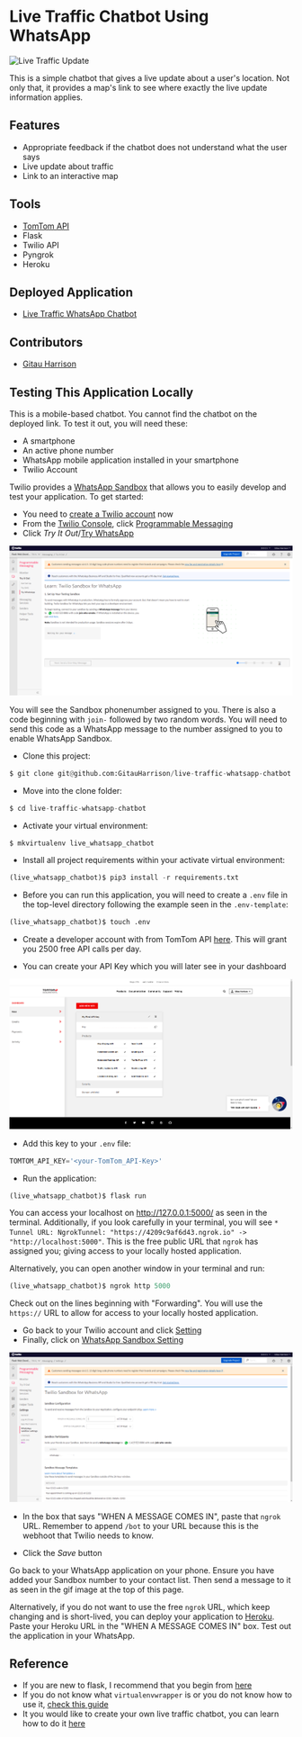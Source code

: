 # Live Traffic Chatbot Using WhatsApp

![Live Traffic Update](app/static/images/live_traffic_update.gif)

This is a simple chatbot that gives a live update about a user's location. Not only that, it provides a map's link to see where exactly the live update information applies.

## Features
* Appropriate feedback if the chatbot does not understand what the user says
* Live update about traffic
* Link to an interactive map

## Tools
* [TomTom API](https://www.tomtom.com/en_gb/)
* Flask
* Twilio API 
* Pyngrok
* Heroku

## Deployed Application

* [Live Traffic WhatsApp Chatbot](https://live-traffic-whatsapp-chatbot.herokuapp.com/)

## Contributors

* [Gitau Harrison](https://github.com/GitauHarrison)


## Testing This Application Locally

This is a mobile-based chatbot. You cannot find the chatbot on the deployed link. To test it out, you will need these:

* A smartphone
* An active phone number
* WhatsApp mobile application installed in your smartphone
* Twilio Account

Twilio provides a [WhatsApp Sandbox](https://www.twilio.com/console/sms/whatsapp/learn) that allows you to easily develop and test your application. To get started:

* You need to [create a Twilio account](https://www.twilio.com/try-twilio?promo=WNPWrR) now
* From the [Twilio Console](https://www.twilio.com/console), click [Programmable Messaging](https://www.twilio.com/console/sms/dashboard)
* Click _Try It Out_/[Try WhatsApp](https://www.twilio.com/console/sms/whatsapp/learn)

![Try WhatsApp](app/static/images/try_whatsapp.png)

You will see the Sandbox phonenumber assigned to you. There is also a code beginning with `join-` followed by two random words. You will need to send this code as a WhatsApp message to the number assigned to you to enable WhatsApp Sandbox.

* Clone this project:

```python
$ git clone git@github.com:GitauHarrison/live-traffic-whatsapp-chatbot.git
```

* Move into the clone folder:

```python
$ cd live-traffic-whatsapp-chatbot
```

* Activate your virtual environment:

```python
$ mkvirtualenv live_whatsapp_chatbot
```

* Install all project requirements within your activate virtual environment:

```python
(live_whatsapp_chatbot)$ pip3 install -r requirements.txt
```

* Before you can run this application, you will need to create a `.env` file in the top-level directory following the example seen in the `.env-template`:

```python
(live_whatsapp_chatbot)$ touch .env
```

* Create a developer account with from TomTom API [here](https://developer.tomtom.com/user/register). This will grant you 2500 free API calls per day.

* You can create your API Key which you will later see in your dashboard

![TomTom API Key](app/static/images/tomtom_api_key.png)

* Add this key to your `.env` file:

```python
TOMTOM_API_KEY='<your-TomTom_API-Key>'
```

* Run the application:

```python
(live_whatsapp_chatbot)$ flask run
```

You can access your localhost on http://127.0.0.1:5000/ as seen in the terminal. Additionally, if you look carefully in your terminal, you will see `* Tunnel URL: NgrokTunnel: "https://4209c9af6d43.ngrok.io" -> "http://localhost:5000"`. This is the free public URL that `ngrok` has assigned you; giving access to your locally hosted application.

Alternatively, you can open another window in your terminal and run:

```python
(live_whatsapp_chatbot)$ ngrok http 5000
```

Check out on the lines beginning with "Forwarding". You will use the `https://` URL to allow for access to your locally hosted application.

* Go back to your Twilio account and click [Setting](https://www.twilio.com/console/sms/settings)
* Finally, click on [WhatsApp Sandbox Setting](https://www.twilio.com/console/sms/whatsapp/sandbox)

![Twilio Sandbox](app/static/images/twilio_sandbox.png)

* In the box that says "WHEN A MESSAGE COMES IN", paste that `ngrok` URL. Remember to append `/bot` to your URL because this is the webhoot that Twilio needs to know.

* Click the _Save_ button

Go back to your WhatsApp application on your phone. Ensure you have added your Sandbox number to your contact list. Then send a message to it as seen in the gif image at the top of this page.

Alternatively, if you do not want to use the free `ngrok` URL, which keep changing and is short-lived, you can deploy your application to [Heroku](https://www.heroku.com/). Paste your Heroku URL in the "WHEN A MESSAGE COMES IN" box. Test out the application in your WhatsApp.

## Reference

* If you are new to flask, I recommend that you begin from [here](https://gitauharrison-blog.herokuapp.com/personal-blog)
* If you do not know what `virtualenvwrapper` is or you do not know how to use it, [check this guide](https://gitauharrison-blog.herokuapp.com/virtualenvwrapper)
* It you would like to create your own live traffic chatbot, you can learn how to do it [here](https://github.com/GitauHarrison/notes/blob/master/live_traffic_whatsapp_chatbot.md)